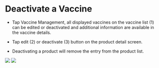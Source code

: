# Deactivate a Vaccine

- Tap Vaccine Management, all displayed vaccines on the vaccine list (1) can be edited or deactivated and additional information are available in the vaccine details.

- Tap edit (2) or deactivate (3) button on the product detail screen. 

- Deactivating a product will remove the entry from the product list. 

![](https://user-images.githubusercontent.com/105650529/170303119-661aef5a-e282-43fe-9829-612210e673e0.jpg)
![](https://user-images.githubusercontent.com/105650529/170303128-22b98c2b-ac5f-41b9-9fe1-8c739fa48677.jpg)

